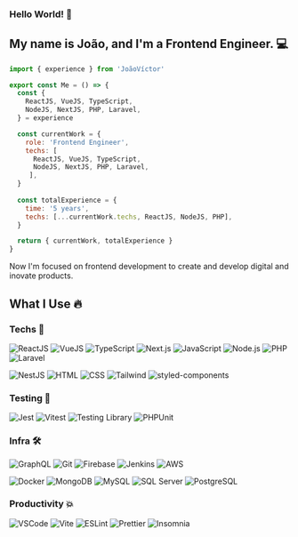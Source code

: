 ### Hello World! 🤙
## My name is João, and I'm a Frontend Engineer. 💻
```js
import { experience } from 'JoãoVíctor'

export const Me = () => {
  const { 
    ReactJS, VueJS, TypeScript,
    NodeJS, NextJS, PHP, Laravel,
  } = experience

  const currentWork = {
    role: 'Frontend Engineer',
    techs: [
      ReactJS, VueJS, TypeScript,
      NodeJS, NextJS, PHP, Laravel,
     ],
  }
  
  const totalExperience = {
    time: '5 years',
    techs: [...currentWork.techs, ReactJS, NodeJS, PHP],
  }

  return { currentWork, totalExperience }
}
```
Now I'm focused on frontend development to create and develop digital and inovate products.
## What I Use 🔥

### Techs 🌟
![ReactJS](https://img.shields.io/static/v1?style=for-the-badge&message=React&color=222222&logo=React&logoColor=61DAFB&label=)
![VueJS](https://img.shields.io/static/v1?style=for-the-badge&message=Vue&color=42b883&logo=vuedotjs&logoColor=fff&label=)
![TypeScript](https://img.shields.io/static/v1?style=for-the-badge&message=TypeScript&color=3178C6&logo=TypeScript&logoColor=FFFFFF&label=)
![Next.js](https://img.shields.io/static/v1?style=for-the-badge&message=Next.js&color=000000&logo=Next.js&logoColor=FFFFFF&label=)
![JavaScript](https://img.shields.io/static/v1?style=for-the-badge&message=JavaScript&color=222222&logo=JavaScript&logoColor=F7DF1E&label=)
![Node.js](https://img.shields.io/static/v1?style=for-the-badge&message=Node.js&color=339933&logo=Node.js&logoColor=FFFFFF&label=)
![PHP](https://img.shields.io/badge/php_8-grey?style=for-the-badge&logo=php)
![Laravel](https://img.shields.io/badge/laravel-grey?style=for-the-badge&logo=laravel)

![NestJS](https://img.shields.io/static/v1?style=for-the-badge&message=NestJS&color=E0234E&logo=NestJS&logoColor=FFFFFF&label=)
![HTML](https://img.shields.io/static/v1?style=for-the-badge&message=HTML5&color=E34F26&logo=HTML5&logoColor=FFFFFF&label=)
![CSS](https://img.shields.io/static/v1?style=for-the-badge&message=CSS3&color=1572B6&logo=CSS3&logoColor=FFFFFF&label=)
![Tailwind](https://img.shields.io/static/v1?style=for-the-badge&message=Tailwind+CSS&color=222222&logo=Tailwind+CSS&logoColor=06B6D4&label=)
![styled-components](https://img.shields.io/static/v1?style=for-the-badge&message=styled-components&color=DB7093&logo=styled-components&logoColor=FFFFFF&label=)
### Testing 🧪
![Jest](https://img.shields.io/static/v1?style=for-the-badge&message=Jest&color=C21325&logo=Jest&logoColor=FFFFFF&label=)
![Vitest](https://img.shields.io/static/v1?style=for-the-badge&message=vitest&color=1b1b1f&logo=vitest&label=)
![Testing Library](https://img.shields.io/static/v1?style=for-the-badge&message=Testing+Library&color=E33332&logo=Testing+Library&logoColor=FFFFFF&label=)
![PHPUnit](https://img.shields.io/static/v1?style=for-the-badge&message=phpunit&color=4F5B93&logo=PHPUnit&label=)
### Infra 🛠️
![GraphQL](https://img.shields.io/static/v1?style=for-the-badge&message=GraphQL&color=E10098&logo=GraphQL&logoColor=FFFFFF&label=)
![Git](https://img.shields.io/static/v1?style=for-the-badge&message=Git&color=F05032&logo=Git&logoColor=FFFFFF&label=)
![Firebase](https://img.shields.io/static/v1?style=for-the-badge&message=Firebase&color=222222&logo=Firebase&logoColor=FFCA28&label=)
![Jenkins](https://img.shields.io/static/v1?style=for-the-badge&message=Jenkins&color=222222&logo=Jenkins&label=)
![AWS](https://img.shields.io/static/v1?style=for-the-badge&message=AWS&color=161d26&logo=amazonwebservices&logoColor=fff&label=)

![Docker](https://img.shields.io/static/v1?style=for-the-badge&message=Docker&color=2496ED&logo=Docker&logoColor=FFFFFF&label=)
![MongoDB](https://img.shields.io/static/v1?style=for-the-badge&message=MongoDB&color=47A248&logo=MongoDB&logoColor=FFFFFF&label=)
![MySQL](https://img.shields.io/static/v1?style=for-the-badge&message=MySQL&color=4479A1&logo=MySQL&logoColor=FFFFFF&label=)
![SQL Server](https://img.shields.io/static/v1?style=for-the-badge&message=SQL+Server&color=CC2927&logo=Microsoft+SQL+Server&logoColor=FFFFFF&label=)
![PostgreSQL](https://img.shields.io/static/v1?style=for-the-badge&message=PostgreSQL&color=4169E1&logo=PostgreSQL&logoColor=FFFFFF&label=)
### Productivity 💥
![VSCode](https://img.shields.io/static/v1?style=for-the-badge&message=VSCode&color=007ACC&logo=Visual+Studio+Code&logoColor=FFFFFF&label=)
![Vite](https://img.shields.io/static/v1?style=for-the-badge&message=Vite&color=646CFF&logo=Vite&logoColor=FFFFFF&label=)
![ESLint](https://img.shields.io/static/v1?style=for-the-badge&message=ESLint&color=4B32C3&logo=ESLint&logoColor=FFFFFF&label=)
![Prettier](https://img.shields.io/static/v1?style=for-the-badge&message=Prettier&color=222222&logo=Prettier&logoColor=F7B93E&label=)
![Insomnia](https://img.shields.io/static/v1?style=for-the-badge&message=Insomnia&color=4000BF&logo=Insomnia&logoColor=FFFFFF&label=)
